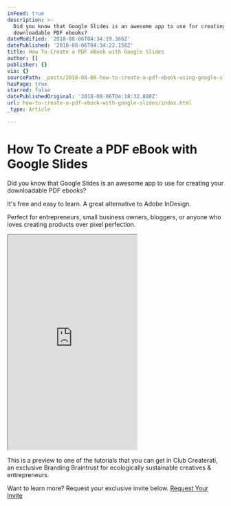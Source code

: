 ```yaml
---
inFeed: true
description: >-
  Did you know that Google Slides is an awesome app to use for creating your
  downloadable PDF ebooks?
dateModified: '2018-08-06T04:34:19.366Z'
datePublished: '2018-08-06T04:34:22.158Z'
title: How To Create a PDF eBook with Google Slides
author: []
publisher: {}
via: {}
sourcePath: _posts/2018-08-06-how-to-create-a-pdf-ebook-using-google-slides.md
hasPage: true
starred: false
datePublishedOriginal: '2018-08-06T04:18:32.880Z'
url: how-to-create-a-pdf-ebook-with-google-slides/index.html
_type: Article

---
```

# How To Create a PDF eBook with Google Slides

Did you know that Google Slides is an awesome app to use for creating your downloadable PDF ebooks?

It's free and easy to learn. A great alternative to Adobe InDesign.

Perfect for entrepreneurs, small business owners, bloggers, or anyone who loves creating products over pixel perfection.

<iframe src="https://the-grid.github.io/ed-userhtml/?g=eJxFj8FOxDAMRH8lssQxTZE4rZpKSHDgAP9gEu82KE0qx91Svp60XZbjWJ43M11xHCZRhZ2FQWQqJ2MuuXE-Ndecp4grcePyaLAUkmL-j18F-s4c_r4LZ8aRFMaYFws4y_4GysVqtHANnrI-nNrlJBgSsbrTQHkUvD28eQsfP89P7y-vFg6kMKYyIVNyqwXhmUAVWSNZGPFbL8HLcHps2wdQqfaogX_kvdeNcp5jrIWJ0p2x7Qa1oLhByzrRpmaOumbhWDa1Az4ze2ILbbU4zjGGdLGQMvSqM8f2_hdcxnYD" height="500" style=""></iframe>

This is a preview to one of the tutorials that you can get in Club Createrati, an exclusive Branding Braintrust for ecologically sustainable creatives & entrepreneurs.

Want to learn more? Request your exclusive invite below.
[Request Your Invite][0]

[0]: http://createrati.com/invite